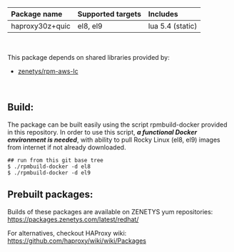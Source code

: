 | Package&nbsp;name | Supported&nbsp;targets | Includes |
| :--- | :--- | :--- |
| haproxy30z+quic | <nobr>el8, el9</nobr> | <nobr>lua 5.4 (static)</nobr> |
<br/>

This package depends on shared libraries provided by:

* [zenetys/rpm-aws-lc](https://github.com/zenetys/rpm-aws-lc)
<br/>

## Build:

The package can be built easily using the script rpmbuild-docker provided in this repository. In order to use this script, _**a functional Docker environment is needed**_, with ability to pull Rocky Linux (el8, el9) images from internet if not already downloaded.

```
## run from this git base tree
$ ./rpmbuild-docker -d el8
$ ./rpmbuild-docker -d el9
```

## Prebuilt packages:

Builds of these packages are available on ZENETYS yum repositories:<br/>
https://packages.zenetys.com/latest/redhat/

For alternatives, checkout HAProxy wiki:<br/>
https://github.com/haproxy/wiki/wiki/Packages

